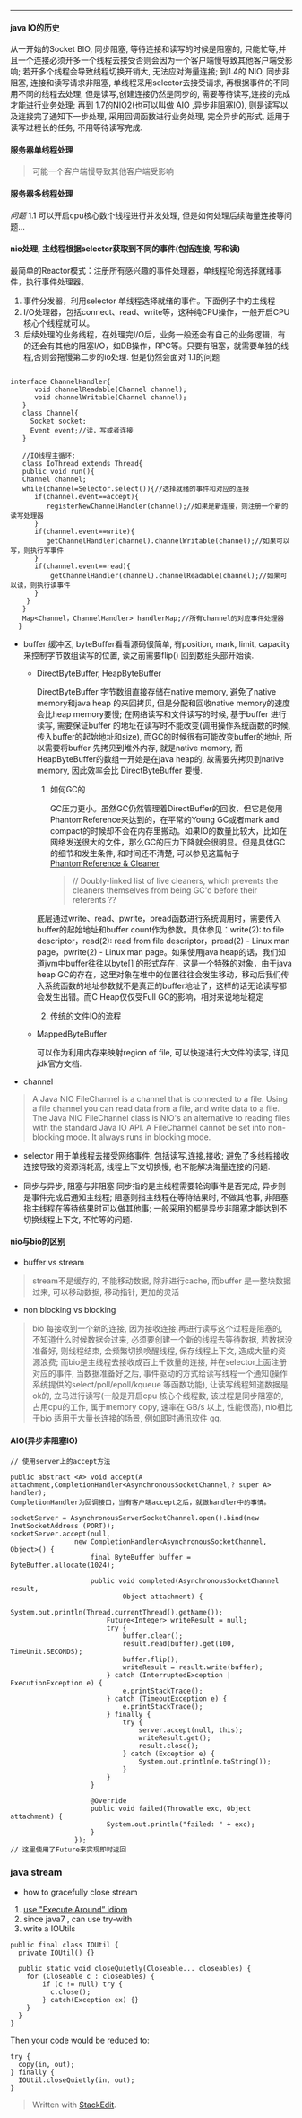 
---

#### java IO的历史
从一开始的Socket BIO, 同步阻塞, 等待连接和读写的时候是阻塞的, 只能忙等,并且一个连接必须开多一个线程去接受否则会因为一个客户端慢导致其他客户端受影响; 若开多个线程会导致线程切换开销大, 无法应对海量连接; 到1.4的 NIO, 同步非阻塞, 连接和读写请求非阻塞, 单线程采用selector去接受请求, 再根据事件的不同用不同的线程去处理, 但是读写,创建连接仍然是同步的, 需要等待读写,连接的完成才能进行业务处理; 再到 1.7的NIO2(也可以叫做 AIO ,异步非阻塞IO), 则是读写以及连接完了通知下一步处理, 采用回调函数进行业务处理, 完全异步的形式, 适用于读写过程长的任务, 不用等待读写完成.




#### 服务器单线程处理
> 可能一个客户端慢导致其他客户端受影响
    
#### 服务器多线程处理
*问题* 
 1.1 可以开启cpu核心数个线程进行并发处理, 但是如何处理后续海量连接等问题...

#### nio处理, 主线程根据selector获取到不同的事件(包括连接, 写和读)
最简单的Reactor模式：注册所有感兴趣的事件处理器，单线程轮询选择就绪事件，执行事件处理器。
1. 事件分发器，利用selector 单线程选择就绪的事件。下面例子中的主线程
2. I/O处理器，包括connect、read、write等，这种纯CPU操作，一般开启CPU核心个线程就可以。
3. 后续处理的业务线程，在处理完I/O后，业务一般还会有自己的业务逻辑，有的还会有其他的阻塞I/O，如DB操作，RPC等。只要有阻塞，就需要单独的线程,否则会拖慢第二步的io处理.
但是仍然会面对 1.1的问题
```

interface ChannelHandler{
      void channelReadable(Channel channel);
      void channelWritable(Channel channel);
   }
   class Channel{
     Socket socket;
     Event event;//读，写或者连接
   }

   //IO线程主循环:
   class IoThread extends Thread{
   public void run(){
   Channel channel;
   while(channel=Selector.select()){//选择就绪的事件和对应的连接
      if(channel.event==accept){
         registerNewChannelHandler(channel);//如果是新连接，则注册一个新的读写处理器
      }
      if(channel.event==write){
         getChannelHandler(channel).channelWritable(channel);//如果可以写，则执行写事件
      }
      if(channel.event==read){
          getChannelHandler(channel).channelReadable(channel);//如果可以读，则执行读事件
      }
    }
   }
   Map<Channel，ChannelHandler> handlerMap;//所有channel的对应事件处理器
  }

```

* buffer
缓冲区, byteBuffer看看源码很简单, 有position, mark, limit, capacity来控制字节数组读写的位置, 读之前需要flip() 回到数组头部开始读.

    * DirectByteBuffer, HeapByteBuffer
        
        DirectByteBuffer 字节数组直接存储在native memory, 避免了native memory和java heap 的来回拷贝, 但是分配和回收native memory的速度会比heap memory要慢;
        在网络读写和文件读写的时候, 基于buffer 进行读写, 需要保证buffer 的地址在读写时不能改变(调用操作系统函数的时候, 传入buffer的起始地址和size), 而GC的时候很有可能改变buffer的地址, 所以需要将buffer 先拷贝到堆外内存, 就是native memory, 而HeapByteBuffer的数组一开始是在java heap的, 故需要先拷贝到native memory, 因此效率会比 DirectByteBuffer 要慢.
        
        1. 如何GC的
            
            GC压力更小。虽然GC仍然管理着DirectBuffer的回收，但它是使用PhantomReference来达到的，在平常的Young GC或者mark and compact的时候却不会在内存里搬动。如果IO的数量比较大，比如在网络发送很大的文件，那么GC的压力下降就会很明显。但是具体GC的细节和发生条件, 和时间还不清楚, 可以参见这篇帖子 [PhantomReference & Cleaner](https://zhuanlan.zhihu.com/p/29454205)
            
            >    // Doubly-linked list of live cleaners, which prevents the cleaners themselves from being GC'd before their referents ??
        
       底层通过write、read、pwrite，pread函数进行系统调用时，需要传入buffer的起始地址和buffer count作为参数。具体参见：write(2): to file descriptor，read(2): read from file descriptor，pread(2) - Linux man page，pwrite(2) - Linux man page。如果使用java heap的话，我们知道jvm中buffer往往以byte[] 的形式存在，这是一个特殊的对象，由于java heap GC的存在，这里对象在堆中的位置往往会发生移动，移动后我们传入系统函数的地址参数就不是真正的buffer地址了，这样的话无论读写都会发生出错。而C Heap仅仅受Full GC的影响，相对来说地址稳定 
        
        2. 传统的文件IO的流程
    * MappedByteBuffer 
    
        可以作为利用内存来映射region of file, 可以快速进行大文件的读写, 详见 jdk官方文档.

* channel
> A Java NIO FileChannel is a channel that is connected to a file. Using a file channel you can read data from a file, and write data to a file. The Java NIO FileChannel class is NIO's an alternative to reading files with the standard Java IO API. A FileChannel cannot be set into non-blocking mode. It always runs in blocking mode.

* selector
用于单线程去接受网络事件, 包括读写,连接,接收; 避免了多线程接收连接导致的资源消耗高, 线程上下文切换慢, 也不能解决海量连接的问题.

* 同步与异步, 阻塞与非阻塞
    同步指的是主线程需要轮询事件是否完成, 异步则是事件完成后通知主线程; 阻塞则指主线程在等待结果时, 不做其他事, 非阻塞指主线程在等待结果时可以做其他事; 一般采用的都是异步非阻塞才能达到不切换线程上下文, 不忙等的问题.

#### nio与bio的区别
* buffer vs stream
> stream不是缓存的, 不能移动数据, 除非进行cache, 而buffer 是一整块数据过来, 可以移动数据, 移动指针, 更加的灵活

* non blocking vs blocking
> bio 每接收到一个新的连接, 因为接收连接,再进行读写这个过程是阻塞的, 不知道什么时候数据会过来,  必须要创建一个新的线程去等待数据, 若数据没准备好, 则线程结束, 会频繁切换唤醒线程, 保存线程上下文, 造成大量的资源浪费; 而bio是主线程去接收成百上千数量的连接, 并在selector上面注册对应的事件, 当数据准备好之后, 事件驱动的方式给读写线程一个通知(操作系统提供的select/poll/epoll/kqueue 等函数功能), 让读写线程知道数据是ok的, 立马进行读写(一般是开启cpu 核心个线程数, 该过程是同步阻塞的, 占用cpu的工作, 属于memory copy, 速率在 GB/s 以上, 性能很高), nio相比于bio 适用于大量长连接的场景, 例如即时通讯软件 qq.  

#### AIO(异步非阻塞IO)

```
// 使用server上的accept方法

public abstract <A> void accept(A attachment,CompletionHandler<AsynchronousSocketChannel,? super A> handler);
CompletionHandler为回调接口，当有客户端accept之后，就做handler中的事情。

socketServer = AsynchronousServerSocketChannel.open().bind(new InetSocketAddress (PORT));
socketServer.accept(null,
                new CompletionHandler<AsynchronousSocketChannel, Object>() {
                    final ByteBuffer buffer = ByteBuffer.allocate(1024);
 
                    public void completed(AsynchronousSocketChannel result,
                            Object attachment) {
                        System.out.println(Thread.currentThread().getName());
                        Future<Integer> writeResult = null;
                        try {
                            buffer.clear();
                            result.read(buffer).get(100, TimeUnit.SECONDS);
                            buffer.flip();
                            writeResult = result.write(buffer);
                        } catch (InterruptedException | ExecutionException e) {
                            e.printStackTrace();
                        } catch (TimeoutException e) {
                            e.printStackTrace();
                        } finally {
                            try {
                                server.accept(null, this);
                                writeResult.get();
                                result.close();
                            } catch (Exception e) {
                                System.out.println(e.toString());
                            }
                        }
                    }
 
                    @Override
                    public void failed(Throwable exc, Object attachment) {
                        System.out.println("failed: " + exc);
                    }
                });
// 这里使用了Future来实现即时返回

```


### java stream

* how to gracefully close stream

1. [use "Execute Around” idiom](https://stackoverflow.com/questions/341971/what-is-the-execute-around-idiom)
2. since java7 , can use try-with
3. write a IOUtils

```
public final class IOUtil {
  private IOUtil() {}

  public static void closeQuietly(Closeable... closeables) {
    for (Closeable c : closeables) {
        if (c != null) try {
          c.close();
        } catch(Exception ex) {}
    }
  }
}
```

Then your code would be reduced to:

```
try {
  copy(in, out);
} finally {
  IOUtil.closeQuietly(in, out);
}
```


> Written with [StackEdit](https://stackedit.io/).
<!--stackedit_data:
eyJoaXN0b3J5IjpbODgwODMzOTQxLDE5OTE1NzI3ODcsLTE2Mz
k0MDM5MTVdfQ==
-->